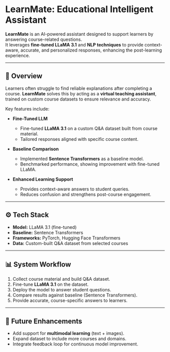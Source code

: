 # LearnMate: Educational Intelligent Assistant  

**LearnMate** is an AI-powered assistant designed to support learners by answering course-related questions.  
It leverages **fine-tuned LLaMA 3.1** and **NLP techniques** to provide context-aware, accurate, and personalized responses, enhancing the post-learning experience.  

---

## 📌 Overview  
Learners often struggle to find reliable explanations after completing a course. **LearnMate** solves this by acting as a **virtual teaching assistant**, trained on custom course datasets to ensure relevance and accuracy.  

Key features include:  
- **Fine-Tuned LLM**  
  - Fine-tuned **LLaMA 3.1** on a custom Q&A dataset built from course material.  
  - Tailored responses aligned with specific course content.  

- **Baseline Comparison**  
  - Implemented **Sentence Transformers** as a baseline model.  
  - Benchmarked performance, showing improvement with fine-tuned LLaMA.  

- **Enhanced Learning Support**  
  - Provides context-aware answers to student queries.  
  - Reduces confusion and strengthens post-course engagement.  

---

## ⚙️ Tech Stack  
- **Model:** LLaMA 3.1 (fine-tuned)  
- **Baseline:** Sentence Transformers  
- **Frameworks:** PyTorch, Hugging Face Transformers  
- **Data:** Custom-built Q&A dataset from selected courses  

---

## 📊 System Workflow  
1. Collect course material and build Q&A dataset.  
2. Fine-tune **LLaMA 3.1** on the dataset.  
3. Deploy the model to answer student questions.  
4. Compare results against baseline (Sentence Transformers).  
5. Provide accurate, course-specific answers to learners.  

---

## 🚀 Future Enhancements  
- Add support for **multimodal learning** (text + images).  
- Expand dataset to include more courses and domains.  
- Integrate feedback loop for continuous model improvement.  
